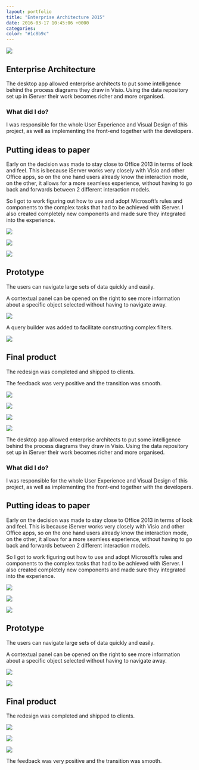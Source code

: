 ```yaml
---
layout: portfolio
title: "Enterprise Architecture 2015"
date: 2016-03-17 10:45:06 +0000
categories:
color: "#1c8b9c"
---
```


![](iServer-featured-87cebe65-d2f2-4d12-b37d-848bff514284.png)

## Enterprise Architecture

The desktop app allowed enterprise architects to put some intelligence behind the process diagrams they draw in Visio. Using the data repository set up in iServer their work becomes richer and more organised.

### What did I do?

I was responsible for the whole User Experience and Visual Design of this project, as well as implementing the front-end together with the developers.

## Putting ideas to paper

Early on the decision was made to stay close to Office 2013 in terms of look and feel. This is because iServer works very closely with Visio and other Office apps, so on the one hand users already know the interaction mode, on the other, it allows for a more seamless experience, without having to go back and forwards between 2 different interaction models.

So I got to work figuring out how to use and adopt Microsoft’s rules and components to the complex tasks that had to be achieved with iServer. I also created completely new components and made sure they integrated into the experience.

![](Scanned_20151019-1921-4db341af-b47e-4e2a-a36d-d57fe27748d9.png)

![](Scanned_20151019-19202-8f395d85-27cd-43f9-9f6e-cfaf52d52c9f.png)

![](Scanned_20151019-1920-917dccb1-eadd-4ac9-8984-682d4c00669e.png)

## Prototype

The users can navigate large sets of data quickly and easily.

A contextual panel can be opened on the right to see more information about a specific object selected without having to navigate away.

![](d97b3e26515377-56563c33-dfd8-4bcf-bae3-678f21860cac.5623b6c017e9c.png)

A query builder was added to facilitate constructing complex filters.

![](1555a026515377-e813a05c-7d6b-4b62-a6bd-dfb813fcecd5.5623b6c0169b0.png)

## Final product

The redesign was completed and shipped to clients.

The feedback was very positive and the transition was smooth.

![](5a7b0b26515377-aa21852d-c0b4-44de-a447-e5333857fb98.5635f75573712.jpg)

![](7406d526515377-12507b70-a2bb-422a-8653-6aaf818cb640.563565fe71492.jpg)

![](bbd80d26515377-b6dc4fca-743e-4137-a0df-3eb5fd302870.5635660186781.jpg)

![](a1deb126515377-7d14252d-2114-45b5-894e-83110fcb828d.563565fec8387.jpg)

The desktop app allowed enterprise architects to put some intelligence behind the process diagrams they draw in Visio. Using the data repository set up in iServer their work becomes richer and more organised.

### What did I do?

I was responsible for the whole User Experience and Visual Design of this project, as well as implementing the front-end together with the developers.

## Putting ideas to paper

Early on the decision was made to stay close to Office 2013 in terms of look and feel. This is because iServer works very closely with Visio and other Office apps, so on the one hand users already know the interaction mode, on the other, it allows for a more seamless experience, without having to go back and forwards between 2 different interaction models.

So I got to work figuring out how to use and adopt Microsoft’s rules and components to the complex tasks that had to be achieved with iServer. I also created completely new components and made sure they integrated into the experience.

![](Scanned_20151019-1921-724x1024-48981a04-fcaf-459d-89b8-a005cf2a7ab8.png)

![](Scanned_20151019-19202-724x1024-bead4490-93c8-4763-a062-6305b5cdd8e3.png)

![](Scanned_20151019-1920-723x1024-f458bf03-db4e-4ded-94a9-cdadbba3c408.png)

## Prototype

The users can navigate large sets of data quickly and easily.

A contextual panel can be opened on the right to see more information about a specific object selected without having to navigate away.

![](d97b3e26515377-f422ea21-6211-4678-97c9-fcebe193b4d5.5623b6c017e9c-1024x883.png)

![](1555a026515377-0dbdc92b-4a4f-4255-97df-78975e121fce.5623b6c0169b0-1024x883.png)

## Final product

The redesign was completed and shipped to clients.

![](bbd80d26515377-7d8a27e3-722e-4fac-a0af-eb6bb2f34ea0.5635660186781-1024x572.jpg)

![](a1deb126515377-b14d79f6-9143-449a-afa7-da831f5de0ff.563565fec8387-1024x667.jpg)

![](7406d526515377-5f80cf49-9723-436d-97c0-633a5399c6bd.563565fe71492-1024x638.jpg)

The feedback was very positive and the transition was smooth.

